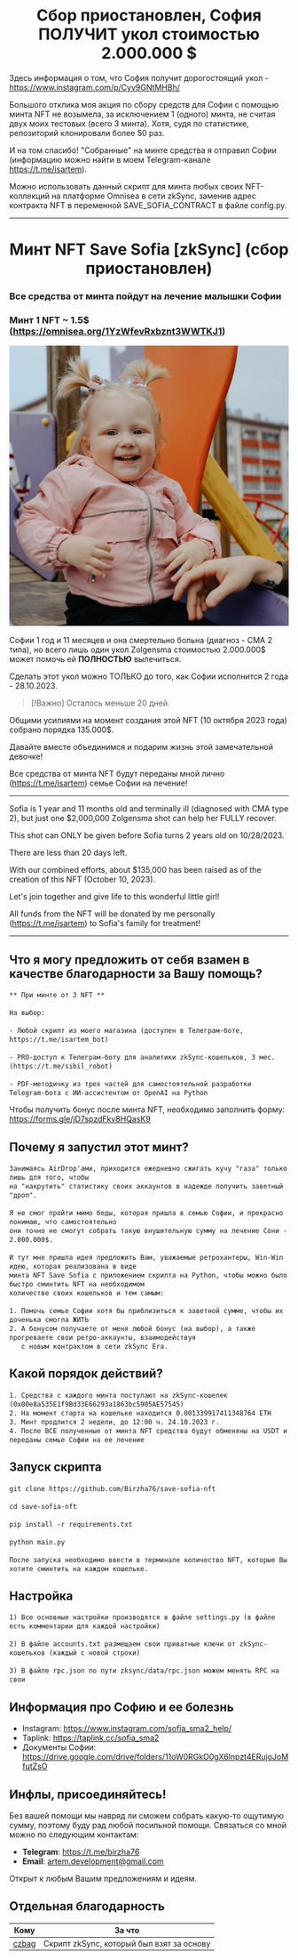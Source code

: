 <h1 align="center">Сбор приостановлен, София ПОЛУЧИТ укол стоимостью 2.000.000 $</h1>

Здесь информация о том, что София получит дорогостоящий укол - https://www.instagram.com/p/Cyv9GNtMHBh/

Большого отклика моя акция по сбору средств для Софии с помощью минта NFT не возымела, за исключением 1 (одного)
минта, не считая двух моих тестовых (всего 3 минта). Хотя, судя по статистике, репозиторий клонировали более 50 раз.

И на том спасибо! "Собранные" на минте средства я отправил Софии (информацию можно найти в моем Telegram-канале https://t.me/isartem).

Можно использовать данный скрипт для минта любых своих NFT-коллекций на платформе Omnisea в сети zkSync, заменив адрес
контракта NFT в переменной SAVE_SOFIA_CONTRACT в файле config.py.

---

<h1 align="center">Минт NFT Save Sofia [zkSync] (сбор приостановлен)</h1>

### Все средства от минта пойдут на лечение малышки Софии
### Минт 1 NFT ~ 1.5$ (https://omnisea.org/1YzWfevRxbznt3WWTKJ1)

![](assets/sofia.jpg)

Софии 1 год и 11 месяцев и она смертельно больна (диагноз - СМА 2 типа), но всего лишь один укол Zolgensma стоимостью 2.000.000$ может помочь ей **ПОЛНОСТЬЮ** вылечиться.

Сделать этот укол можно ТОЛЬКО до того, как Софии исполнится 2 года - 28.10.2023.

> [!Важно]
> Осталось меньше 20 дней.

Общими усилиями на момент создания этой NFT (10 октября 2023 года) собрано порядка 135.000$.

Давайте вместе объединимся и подарим жизнь этой замечательной девочке!

Все средства от минта NFT будут переданы мной лично (https://t.me/isartem) семье Софии на лечение!

---

Sofia is 1 year and 11 months old and terminally ill (diagnosed with CMA type 2), but just one $2,000,000 Zolgensma shot can help her FULLY recover.

This shot can ONLY be given before Sofia turns 2 years old on 10/28/2023.

There are less than 20 days left.

With our combined efforts, about $135,000 has been raised as of the creation of this NFT (October 10, 2023).

Let's join together and give life to this wonderful little girl!

All funds from the NFT will be donated by me personally (https://t.me/isartem) to Sofia's family for treatment! 

---

## Что я могу предложить от себя взамен в качестве благодарности за Вашу помощь?

```
** При минте от 3 NFT **

На выбор:

- Любой скрипт из моего магазина (доступен в Телеграм-боте, https://t.me/isartem_bot)

- PRO-доступ к Телеграм-боту для аналитики zkSync-кошельков, 3 мес. (https://t.me/sibil_robot)

- PDF-методичку из трех частей для самостоятельной разработки Telegram-бота с ИИ-ассистентом от OpenAI на Python
```

Чтобы получить бонус после минта NFT, необходимо заполнить форму:
https://forms.gle/jD7spzdFkv8HQasK9

## Почему я запустил этот минт?

```
Занимаясь AirDrop'ами, приходится ежедневно сжигать кучу "газа" только лишь для того, чтобы
на "накрутить" статистику своих аккаунтов в надежде получить заветный "дроп".

Я не смог пройти мимо беды, которая пришла в семью Софии, и прекрасно понимаю, что самостоятельно
они точно не смогут собрать такую внушительную сумму на лечение Сони - 2.000.000$.

И тут мне пришла идея предложить Вам, уважаемые ретрохантеры, Win-Win идею, которая реализована в виде
минта NFT Save Sofia с приложением скрипта на Python, чтобы можно было быстро сминтить NFT на необходимом
количестве своих кошельков и тем самым:

1. Помочь семье Софии хотя бы приблизиться к заветной сумме, чтобы их доченька смогла ЖИТЬ
2. А бонусом получаете от меня любой бонус (на выбор), а также прогреваете свои ретро-аккаунты, взаимодействуя
   с новым контрактом в сети zkSync Era.
```

## Какой порядок действий?

```
1. Средства с каждого минта поступают на zkSync-кошелек (0x00e8a535E1f9Bd33E66293a1863bc5905AE57545)
2. На момент старта на кошельке находится 0.001339917411348764 ETH
3. Минт продлится 2 недели, до 12:00 ч. 24.10.2023 г.
4. После ВСЕ полученные от минта NFT средства будут обменяны на USDT и переданы семье Софии на ее лечение
```

## Запуск скрипта

```
git clone https://github.com/Birzha76/save-sofia-nft

cd save-sofia-nft

pip install -r requirements.txt

python main.py

После запуска необходимо ввести в терминале количество NFT, которые Вы хотите сминтить на каждом кошельке.
```

## Настройка

```
1) Все основные настройки производятся в файле settings.py (в файле есть комментарии для каждой настройки)

2) В файле accounts.txt размещаем свои приватные ключи от zkSync-кошельков (каждый с новой строки)

3) В файле rpc.json по пути zksync/data/rpc.json можем менять RPC на свои
```

## Информация про Софию и ее болезнь

* Instagram: https://www.instagram.com/sofia_sma2_help/
* Taplink: https://taplink.cc/sofia_sma2
* Документы Софии: https://drive.google.com/drive/folders/11oW0RGkO0gX6lnpzt4ERujoJoMfutZsO

## Инфлы, присоединяйтесь!

Без вашей помощи мы навряд ли сможем собрать какую-то ощутимую сумму, поэтому буду рад любой
посильной помощи. Связаться со мной можно по следующим контактам:

* **Telegram**: https://t.me/birzha76
* **Email**: artem.development@gmail.com

Открыт к любым Вашим предложениям и идеям.

## Отдельная благодарность

| Кому                               | За что                                             |
|------------------------------------|----------------------------------------------------|
| [czbag](https://github.com/czbag) | Скрипт zkSync, который был взят за основу          |